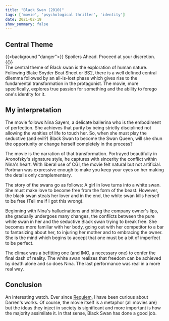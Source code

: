 ```yaml
---
title: "Black Swan (2010)"
tags: ['movie', 'psychological thriller', 'identity']
date: 2021-02-19
show_summary: false
---
```




## Central Theme

{{<background "danger">}}
Spoilers Ahead. Proceed at your discretion.    
{{</background>}}  
The central theme of Black swan is the exploration of human nature. Following Blake Snyder Beat Sheet or BS2, there is a well defined central dilemma followed by an all-is-lost phase which gives rise to the fundamental transformation in the protagonist. The movie, more specifically, explores true passion for something and the ability to forego one's identity for it.    

## My interpretation


The movie follows Nina Sayers, a delicate ballerina who is the embodiment of perfection. She achieves that purity by being strictly disciplined not allowing the vanities of life to touch her. So, when she must play the seductive (and evil?) Black Swan to become the Swan Queen, will she shun the opportunity or change herself completely in the process?   

The movie is the narration of that transformation. Portrayed beautifully in Aronofsky's signature style, he captures with sincerity the conflict within Nina's heart. With liberal use of CGI, the movie felt natural but not artificial. Portman was expressive enough to make you keep your eyes on her making the details only complementary.   

The story of the swans go as follows: A girl in love turns into a white swan. She must make love to become free from the form of the beast. However, the black swan steals her lover and in the end, the white swan kills herself to be free (Tell me if I got this wrong).    

Beginning with Nina's hallucinations and biting the company owner's lips, she gradually undergoes many changes, the conflicts between the pure white swan in her and the seductive Black swan trying to break free. She becomes more familiar with her body, going out with her competitor to a bar to fantasizing about her, to injuring her mother and to embracing the owner. She is the mind which begins to accept that one must be a bit of imperfect to be perfect.    

The climax was a befitting one (and IMO, a necessary one) to confer the final dash of reality. The white swan realizes that freedom can be achieved by death alone and so does Nina. The last performance was real in a more real way.    

## Conclusion

An interesting watch. Ever since [Requiem][0], I have been curious about Darren's works. Of course, the movie itself is a metaphor (all movies are) but the ideas they inject in society is significant and more important is how the majority assimilate it. In that sense, Black Swan has done a good job.    


[0]: /requiem-for-a-dream-2000